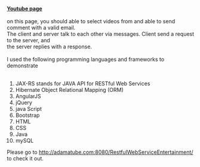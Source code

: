 <b><u>Youtube page</u></b><br/><br/>
 on this page, you should able to select videos from and able to send comment with a valid email.<br/>
    The client and server talk to each other via messages. Client send a request to the server, and <br/>
    the server replies with a response.<br/><br/>
I used the following programming languages and frameworks to demonstrate<br/><br/>
1. JAX-RS stands for JAVA API for RESTful Web Services<br/>
2. Hibernate Object Relational Mapping (ORM) <br/>
3. AngularJS<br/>
4. jQuery<br/>
5. java Script<br/>
6. Bootstrap<br/>
7. HTML<br/>
8. CSS<br/>
9. Java
10. mySQL


Please go to http://adamatube.com:8080/RestfulWebServiceEntertainment/ 
to check it out. 
